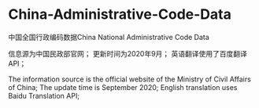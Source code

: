 # China-Administrative-Code-Data
中国全国行政编码数据China National Administrative Code Data

信息源为中国民政部官网；
更新时间为2020年9月；
英语翻译使用了百度翻译API；

The information source is the official website of the Ministry of Civil Affairs of China;
The update time is September 2020;
English translation uses Baidu Translation API;
